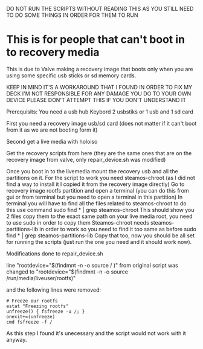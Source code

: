 DO NOT RUN THE SCRIPTS WITHOUT READING THIS AS YOU STILL NEED TO DO SOME THINGS IN ORDER FOR THEM TO RUN

# This is for people that can't boot in to recovery media

This is due to Valve making a recovery image that boots only when you are using some specific usb sticks or sd memory cards.

KEEP IN MIND IT'S A WORKAROUND THAT I FOUND IN ORDER TO FIX MY DECK
I'M NOT RESPONSIBLE FOR ANY DAMAGE YOU DO TO YOUR OWN DEVICE 
PLEASE DON'T ATTEMPT THIS IF YOU DON'T UNDERSTAND IT 

Prerequisits:
You need a usb hub 
Keybord 
2 usbstiks or 1 usb and 1 sd card

First you need a recovery image usb/sd card (does not matter if it can't boot from it as we are not booting form it)

Second get a live media with holoiso 

Get the recovery scripts from here (they are the same ones that are on the recovery image from valve, only repair_device.sh was modified)

Once you boot in to the livemedia mount the recovery usb and all the partitions on it.
For the script to work you need steamos-chroot (as I did not find a way to install it I copied it from the recovery image directly)
Go to recovery image rootfs partition and open a terminal (you can do this from gui or from terminal but you need to open a terminal in this partition)
In terminal you will have to find all the files related to steamos-chroot to do this use command sudo find * | grep steamos-chroot
This should show you 2 files copy them to the exact same path on your live media root, you need to use sudo in order to copy them 
Steamos-chroot needs steamos-partitions-lib in order to work so you need to find it too same as before sudo find * | grep steamos-partitions-lib 
Copy that too, now you should be all set for running the scripts (just run the one you need and it should work now).

Modifications done to repair_device.sh 

line "rootdevice="$(findmnt -n -o source / )" from original script was changed to "rootdevice="$(findmnt -n -o source /run/media/liveuser/rootfs)" 

and the following lines were removed:

    # Freeze our rootfs
    estat "Freezing rootfs"
    unfreeze() { fsfreeze -u /; }
    onexit+=(unfreeze)
    cmd fsfreeze -f /
    
 As this step I found it's unecessary and the script would not work with it anyway.
